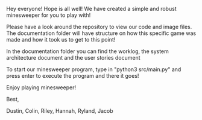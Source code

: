 Hey everyone! Hope is all well! We have created a simple and robust minesweeper for you to play with!

Please have a look around the repository to view our code and image files. The documentation folder will have structure on how this specific game was made and how it took us to get to this point!

In the documentation folder you can find the worklog, the system architecture document and the user stories document

To start our minesweeper program, type in "python3 src/main.py" and press enter to execute the program and there it goes!

Enjoy playing minesweeper!

Best,

Dustin, Colin, Riley, Hannah, Ryland, Jacob

